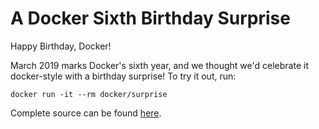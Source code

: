 A Docker Sixth Birthday Surprise
================================

Happy Birthday, Docker!

March 2019 marks Docker's sixth year, and we thought we'd celebrate it docker-style with a birthday surprise!
To try it out, run:

`docker run -it --rm docker/surprise`

Complete source can be found [here](https://github.com/docker/birthday).

